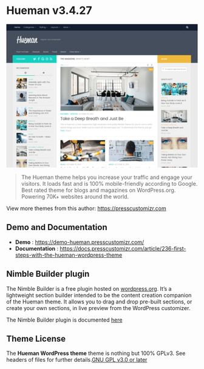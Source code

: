 # Hueman v3.4.27
![Hueman - Free Wordpress Theme](/screenshot.png)

> The Hueman theme helps you increase your traffic and engage your visitors. It loads fast and is 100% mobile-friendly according to Google. Best rated theme for blogs and magazines on WordPress.org. Powering 70K+ websites around the world.

View more themes from this author: https://presscustomizr.com

## Demo and Documentation
* **Demo** : https://demo-hueman.presscustomizr.com/
* **Documentation** : https://docs.presscustomizr.com/article/236-first-steps-with-the-hueman-wordpress-theme

## Nimble Builder plugin
The Nimble Builder is a free plugin hosted on [wordpress.org](https://wordpress.org/plugins/nimble-builder/). It’s a lightweight section builder intended to be the content creation companion of the Hueman theme. It allows you to drag and drop pre-built sections, or create your own sections, in live preview from the WordPress customizer.

The Nimble Builder plugin is documented [here](https://docs.presscustomizr.com/collection/334-nimble-builder)

## Theme License
The **Hueman WordPress theme** theme is nothing but 100% GPLv3. See headers of files for further details.[GNU GPL v3.0 or later](http://www.gnu.org/licenses/gpl-3.0.en.html)
